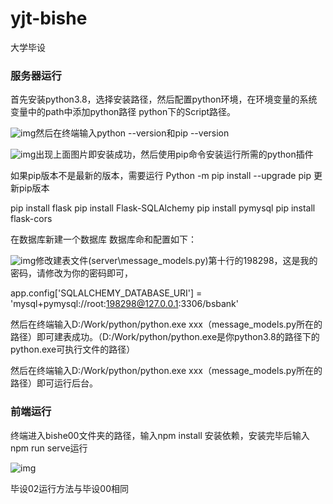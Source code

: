 # yjt-bishe
大学毕设
### **服务器运行**

首先安装python3.8，选择安装路径，然后配置python环境，在环境变量的系统变量中的path中添加python路径 python下的Script路径。

![img](file:///C:\Users\杨建亭\AppData\Local\Temp\ksohtml23760\wps1.jpg)然后在终端输入python --version和pip --version

![img](file:///C:\Users\杨建亭\AppData\Local\Temp\ksohtml23760\wps2.jpg)出现上面图片即安装成功，然后使用pip命令安装运行所需的python插件

如果pip版本不是最新的版本，需要运行 Python -m pip install --upgrade pip 更新pip版本

pip install flask pip install Flask-SQLAlchemy pip install pymysql pip install flask-cors

在数据库新建一个数据库 数据库命和配置如下：

![img](file:///C:\Users\杨建亭\AppData\Local\Temp\ksohtml23760\wps3.jpg)修改建表文件(server\message_models.py)第十行的198298，这是我的密码，请修改为你的密码即可，

app.config['SQLALCHEMY_DATABASE_URI'] = 'mysql+pymysql://root:198298@127.0.0.1:3306/bsbank'

然后在终端输入D:/Work/python/python.exe xxx（message_models.py所在的路径）即可建表成功。（D:/Work/python/python.exe是你python3.8的路径下的python.exe可执行文件的路径）

 

然后在终端输入D:/Work/python/python.exe xxx（message_models.py所在的路径）即可运行后台。

### **前端运行**

终端进入bishe00文件夹的路径，输入npm install 安装依赖，安装完毕后输入npm run serve运行

![img](file:///C:\Users\杨建亭\AppData\Local\Temp\ksohtml23760\wps4.jpg) 

毕设02运行方法与毕设00相同
